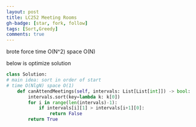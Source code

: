 ```yaml
---
layout: post
title: LC252 Meeting Rooms
gh-badge: [star, fork, follow]
tags: [Sort,Greedy]
comments: true
---
```

brote force time O(N^2) space O(N)

below is optimize solution
```python
class Solution:
# main idea: sort in order of start 
# time O(NlgN) space O(1)
    def canAttendMeetings(self, intervals: List[List[int]]) -> bool:
        intervals.sort(key=lambda k: k[0])
        for i in range(len(intervals)-1):
            if intervals[i][1] > intervals[i+1][0]:
                return False
        return True
```
